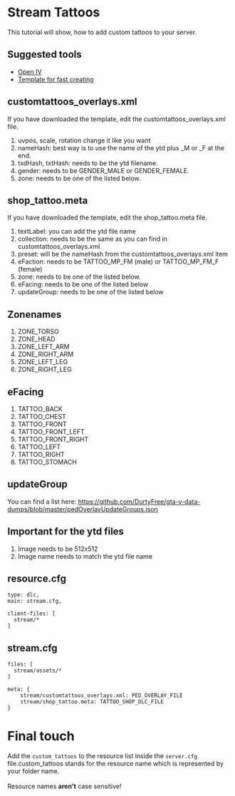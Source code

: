 # Stream Tattoos
This tutorial will show, how to add custom tattoos to your server.
## Suggested tools 
- [Open IV](https://openiv.com/)
- [Template for fast creating](https://github.com/C0kkie/altv_custom_tattoos)


## customtattoos_overlays.xml 
If you have downloaded the template, edit the customtattoos_overlays.xml file.
1. uvpos, scale, rotation change it like you want
2. nameHash: best way is to use the name of the ytd plus _M or _F at the end.
3. txdHash, txtHash: needs to be the ytd filename.
4. gender: needs to be GENDER_MALE or GENDER_FEMALE.
5. zone: needs to be one of the listed below.


## shop_tattoo.meta 
If you have downloaded the template, edit the shop_tattoo.meta file.
1. textLabel: you can add the ytd file name
2. collection: needs to be the same as you can find in customtattoos_overlays.xml
3. preset: will be the nameHash from the customtattoos_overlays.xml item
4. eFaction: needs to be TATTOO_MP_FM (male) or TATTOO_MP_FM_F (female)
5. zone: needs to be one of the listed below.
6. eFacing: needs to be one of the listed below
7. updateGroup: needs to be one of the listed below

## Zonenames 
1. ZONE_TORSO
2. ZONE_HEAD
3. ZONE_LEFT_ARM
4. ZONE_RIGHT_ARM
5. ZONE_LEFT_LEG
6. ZONE_RIGHT_LEG

## eFacing
1. TATTOO_BACK
2. TATTOO_CHEST
3. TATTOO_FRONT
4. TATTOO_FRONT_LEFT
5. TATTOO_FRONT_RIGHT
6. TATTOO_LEFT
7. TATTOO_RIGHT
8. TATTOO_STOMACH

## updateGroup 
You can find a list here: https://github.com/DurtyFree/gta-v-data-dumps/blob/master/pedOverlayUpdateGroups.json

## Important for the ytd files 
1. Image needs to be 512x512
2. Image name needs to match the ytd file name


## **resource.cfg**
```
type: dlc,
main: stream.cfg,

client-files: [
  stream/*
]
```

## **stream.cfg** 
```
files: [
  stream/assets/*
]

meta: {
    stream/customtattoos_overlays.xml: PED_OVERLAY_FILE
    stream/shop_tattoo.meta: TATTOO_SHOP_DLC_FILE
}
```

# **Final touch** 
Add the ```custom_tattoos``` to the resource list inside the ```server.cfg``` file.<ref>custom_tattoos stands for the resource name which is represented by your folder name.</ref><br><br>
Resource names **aren't** case sensitive!
